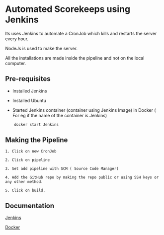 
# Automated Scorekeeps using Jenkins

Its uses Jenkins to automate a CronJob which kills and restarts the server every hour.

NodeJs is used to make the server.

All the installations are made inside the pipeline and not on the local computer.

## Pre-requisites

* Installed Jenkins

* Installed Ubuntu

* Started Jenkins container (container using Jenkins Image) in Docker ( For eg if the name of the container is Jenkins)

```bash
    docker start Jenkins
```


## Making the Pipeline

    1. Click on new CronJob

    2. Click on pipeline

    3. Set add pipeline with SCM ( Source Code Manager)

    4. Add the GitHub repo by making the repo public or using SSH keys or any other method.

    5. Click on build.

## Documentation

[Jenkins](https://www.jenkins.io/doc/)

[Docker](https://docs.docker.com/)



